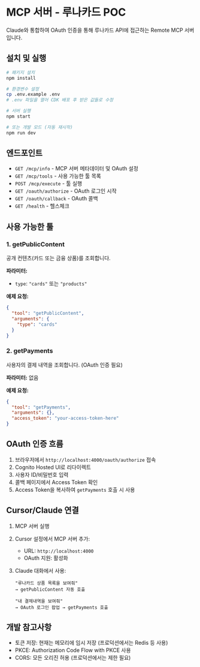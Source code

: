 # MCP 서버 - 루나카드 POC

Claude와 통합하여 OAuth 인증을 통해 루나카드 API에 접근하는 Remote MCP 서버입니다.

## 설치 및 실행

```bash
# 패키지 설치
npm install

# 환경변수 설정
cp .env.example .env
# .env 파일을 열어 CDK 배포 후 받은 값들로 수정

# 서버 실행
npm start

# 또는 개발 모드 (자동 재시작)
npm run dev
```

## 엔드포인트

- `GET /mcp/info` - MCP 서버 메타데이터 및 OAuth 설정
- `GET /mcp/tools` - 사용 가능한 툴 목록
- `POST /mcp/execute` - 툴 실행
- `GET /oauth/authorize` - OAuth 로그인 시작
- `GET /oauth/callback` - OAuth 콜백
- `GET /health` - 헬스체크

## 사용 가능한 툴

### 1. getPublicContent

공개 컨텐츠(카드 또는 금융 상품)를 조회합니다.

**파라미터:**
- `type`: `"cards"` 또는 `"products"`

**예제 요청:**
```json
{
  "tool": "getPublicContent",
  "arguments": {
    "type": "cards"
  }
}
```

### 2. getPayments

사용자의 결제 내역을 조회합니다. (OAuth 인증 필요)

**파라미터:** 없음

**예제 요청:**
```json
{
  "tool": "getPayments",
  "arguments": {},
  "access_token": "your-access-token-here"
}
```

## OAuth 인증 흐름

1. 브라우저에서 `http://localhost:4000/oauth/authorize` 접속
2. Cognito Hosted UI로 리다이렉트
3. 사용자 ID/비밀번호 입력
4. 콜백 페이지에서 Access Token 확인
5. Access Token을 복사하여 `getPayments` 호출 시 사용

## Cursor/Claude 연결

1. MCP 서버 실행
2. Cursor 설정에서 MCP 서버 추가:
   - URL: `http://localhost:4000`
   - OAuth 지원: 활성화

3. Claude 대화에서 사용:
   ```
   "루나카드 상품 목록을 보여줘"
   → getPublicContent 자동 호출

   "내 결제내역을 보여줘"
   → OAuth 로그인 팝업 → getPayments 호출
   ```

## 개발 참고사항

- 토큰 저장: 현재는 메모리에 임시 저장 (프로덕션에서는 Redis 등 사용)
- PKCE: Authorization Code Flow with PKCE 사용
- CORS: 모든 오리진 허용 (프로덕션에서는 제한 필요)

